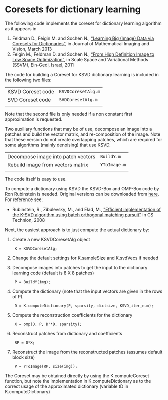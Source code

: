 # Coresets for dictionary learning

The following code implements the coreset for dictionary learning algorithm as it appears in

1. Feldman D., Feigin M. and Sochen N., [“Learning Big (Image) Data via Coresets for Dictionaries”](http://www.mit.edu/~michaf/publication/feldman-2013/JMIV2013.pdf), in Journal of Mathematical Imaging and Vision, March 2013
2. Feigin M., Feldman D. and Sochen N., [“From High Definition Image to Low Space Optimization”](http://www.mit.edu/~michaf/publication/feigin-2012-a/SSVM2012.pdf), in Scale Space and Variational Methods (SSVM), Ein-Gedi, Israel, 2011

The code for building a Coreset for KSVD dictionary learning is included in the following two files:

| | |
| --- | --- |
| KSVD Coreset code | `KSVDCoresetAlg.m` |
| SVD Coreset code | `SVDCoresetAlg.m` 
| | |

Note that the second file is only needed if a non constant first approximation is requested.

Two auxiliary functions that may be of use, decompose an image into a patches and build the vector matrix, and re-composition of the image. Note that these version do not create overlapping patches, which are required for some algorithms (mainly denoising) that use KSVD.

| | |
| --- | --- |
| Decompose image into patch vectors | `BuildY.m` |
| Rebuild image from vectors matrix | `YToImage.m` |
| | |

The code itself is easy to use.

To compute a dictionary using KSVD the KSVD-Box and OMP-Box code by Ron Rubinstein is needed. Original versions can be downloaded from [here](http://www.cs.technion.ac.il/~ronrubin/software.html). For reference see:

- Rubinstein, R., Zibulevsky, M., and Elad, M., ["Efficient implementation of the K-SVD algorithm using batch orthogonal matching pursuit"](http://cs.technion.ac.il/users/wwwb/cgi-bin/tr-get.cgi/2008/CS/CS-2008-08.revised.pdf) in CS Technion, 2008

Next, the easiest approach is to just compute the actual dictionary by:

1. Create a new KSVDCoresetAlg object

        K = KSVDCoresetAlg;

2. Change the default settings for K.sampleSize and K.svdVecs if needed
3. Decompose images into patches to get the input to the dictionary learning code (default is 8 X 8 patches)

        P = BuildY(img);

4. Compute the dictionary (note that the input vectors are given in the rows of P).

        D = K.computeDictionary(P, sparsity, dictsize, KSVD_iter_num);

5. Compute the reconstruction coefficients for the dictionary

        X = omp(D, P, D'*D, sparsity);

6. Reconstruct patches from dictionary and coefficients

        RP = D*X;

7. Reconstruct the image from the reconstructed patches (assumes default block size)

        P = YToImage(RP, size(img));

The Coreset may be obtained directly by using the K.computeCoreset function, but note the implementation in K.computeDictionary as to the correct usage of the approximated dictionary (variable tD in K.computeDictionary)
